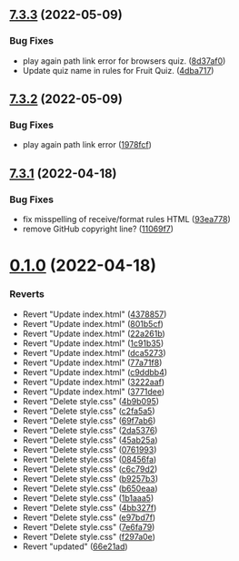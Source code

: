 ## [7.3.3](https://github.com/KendallDoesCoding/quiz/compare/v7.3.2...v7.3.3) (2022-05-09)


### Bug Fixes

* play again path link error for browsers quiz. ([8d37af0](https://github.com/KendallDoesCoding/quiz/commit/8d37af0d2a1c2f175b2355b028134ecbfa79ddc7))
* Update quiz name in rules for Fruit Quiz. ([4dba717](https://github.com/KendallDoesCoding/quiz/commit/4dba717ec62c5069e42ac01c5cd5a5d8da6b2ae7))



## [7.3.2](https://github.com/KendallDoesCoding/quiz/compare/v7.3.1...v7.3.2) (2022-05-09)


### Bug Fixes

* play again path link error ([1978fcf](https://github.com/KendallDoesCoding/quiz/commit/1978fcf0bf578cab5f7d5bd4ec94958edef47c08))



## [7.3.1](https://github.com/KendallDoesCoding/quiz/compare/v0.1.0...v7.3.1) (2022-04-18)


### Bug Fixes

* fix misspelling of receive/format rules HTML ([93ea778](https://github.com/KendallDoesCoding/quiz/commit/93ea778f34055de97ccc143cb6a3e0091e39b54b))
* remove GitHub copyright line? ([11069f7](https://github.com/KendallDoesCoding/quiz/commit/11069f78663338e006e0286a710b1422ccbb49f2))



# [0.1.0](https://github.com/KendallDoesCoding/quiz/compare/66e21ada6489468eede8394c58de3fa2fd29e1dd...v0.1.0) (2022-04-18)


### Reverts

* Revert "Update index.html" ([4378857](https://github.com/KendallDoesCoding/quiz/commit/437885793dab142699a1126dc7f660427060ef45))
* Revert "Update index.html" ([801b5cf](https://github.com/KendallDoesCoding/quiz/commit/801b5cf045f5c2e9abb83bf9a7467d09ea3a5b43))
* Revert "Update index.html" ([22a261b](https://github.com/KendallDoesCoding/quiz/commit/22a261b39baf9379ccf7f2316438dbdab4a978bd))
* Revert "Update index.html" ([1c91b35](https://github.com/KendallDoesCoding/quiz/commit/1c91b3563365b2cbb54444b5232f9e0c06e620f9))
* Revert "Update index.html" ([dca5273](https://github.com/KendallDoesCoding/quiz/commit/dca5273690f075d92f84f9397831cc053187c06c))
* Revert "Update index.html" ([77a71f8](https://github.com/KendallDoesCoding/quiz/commit/77a71f88afe2a5281235911d7b260b05389ac6c7))
* Revert "Update index.html" ([c9ddbb4](https://github.com/KendallDoesCoding/quiz/commit/c9ddbb4304df04572e2dd8b11b038a1f7974480d))
* Revert "Update index.html" ([3222aaf](https://github.com/KendallDoesCoding/quiz/commit/3222aaf4b001c9ee09125ca812b807cbd98ebe24))
* Revert "Update index.html" ([3771dee](https://github.com/KendallDoesCoding/quiz/commit/3771dee42463b625dcfe6e92f5e9c55d341326cb))
* Revert "Delete style.css" ([4b9b095](https://github.com/KendallDoesCoding/quiz/commit/4b9b095f6f5f843894c7c4b7aae6111443d7526c))
* Revert "Delete style.css" ([c2fa5a5](https://github.com/KendallDoesCoding/quiz/commit/c2fa5a584c1d79717f2815fd3117a6d5842073f1))
* Revert "Delete style.css" ([69f7ab6](https://github.com/KendallDoesCoding/quiz/commit/69f7ab6948066d6b93b7608058f2372550912a08))
* Revert "Delete style.css" ([2da5376](https://github.com/KendallDoesCoding/quiz/commit/2da537667865f92f6563c8852342623fa9aea645))
* Revert "Delete style.css" ([45ab25a](https://github.com/KendallDoesCoding/quiz/commit/45ab25a2734250a10b5fd18d7a58992cc2662953))
* Revert "Delete style.css" ([0761993](https://github.com/KendallDoesCoding/quiz/commit/0761993002ff3b4e4d3bdc6f4aa6ea25e7bd5fed))
* Revert "Delete style.css" ([08456fa](https://github.com/KendallDoesCoding/quiz/commit/08456fa494a8015267b36e5a795ad51c0d68e77a))
* Revert "Delete style.css" ([c6c79d2](https://github.com/KendallDoesCoding/quiz/commit/c6c79d2cb3df14fe27b391a4a24a2e6f017bb8a7))
* Revert "Delete style.css" ([b9257b3](https://github.com/KendallDoesCoding/quiz/commit/b9257b31c1c19378ae8debbf151768259a84c1da))
* Revert "Delete style.css" ([b650eaa](https://github.com/KendallDoesCoding/quiz/commit/b650eaacf09d7c7c266dd932b34ca3abe2b6b80e))
* Revert "Delete style.css" ([1b1aaa5](https://github.com/KendallDoesCoding/quiz/commit/1b1aaa570a40e47e4b3e820e0a04b836bef76dae))
* Revert "Delete style.css" ([4bb327f](https://github.com/KendallDoesCoding/quiz/commit/4bb327f99035f840824eec70d46c624334571ed9))
* Revert "Delete style.css" ([e97bd7f](https://github.com/KendallDoesCoding/quiz/commit/e97bd7fe0b24094cbe3bf5e168d6ebcedc7b17fd))
* Revert "Delete style.css" ([7e6fa79](https://github.com/KendallDoesCoding/quiz/commit/7e6fa796f48938510ddbcd8ef774f7ab2c6bfd2a))
* Revert "Delete style.css" ([f297a0e](https://github.com/KendallDoesCoding/quiz/commit/f297a0e9b61fcdcdd98316a8c33163b58db6256d))
* Revert "updated" ([66e21ad](https://github.com/KendallDoesCoding/quiz/commit/66e21ada6489468eede8394c58de3fa2fd29e1dd))



